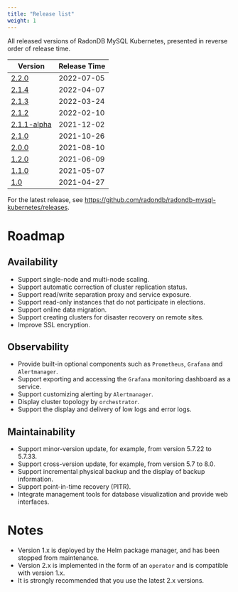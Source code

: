 ```yaml
---
title: "Release list"
weight: 1
---
```


All released versions of RadonDB MySQL Kubernetes, presented in reverse order of release time.

| Version | Release Time |
| --- | ---- |
| [2.2.0](../2.2.0)	| 2022-07-05 |
| [2.1.4](../2.1.4)	| 2022-04-07 |
| [2.1.3](../2.1.3)	| 2022-03-24 |
| [2.1.2](../2.1.2) |	2022-02-10 |
| [2.1.1-alpha](../2.1.1) | 	2021-12-02 |
| [2.1.0](../2.1.0) |	2021-10-26 |
| [2.0.0](../2.0.0) |	2021-08-10 |
| [1.2.0](../1.2.0) |	2021-06-09 |
| [1.1.0](../1.1.0) |	2021-05-07 |
| [1.0](../1.0) |	2021-04-27 |

For the latest release, see https://github.com/radondb/radondb-mysql-kubernetes/releases.

# Roadmap

## Availability
- Support single-node and multi-node scaling.
- Support automatic correction of cluster replication status.
- Support read/write separation proxy and service exposure.
- Support read-only instances that do not participate in elections.
- Support online data migration.
- Support creating clusters for disaster recovery on remote sites.
- Improve SSL encryption.

## Observability
- Provide built-in optional components such as `Prometheus`, `Grafana` and `Alertmanager`.
- Support exporting and accessing the `Grafana` monitoring dashboard as a service.
- Support customizing alerting by `Alertmanager`.
- Display cluster topology by `orchestrator`.
- Support the display and delivery of low logs and error logs.

## Maintainability
- Support minor-version update, for example, from version 5.7.22 to 5.7.33.
- Support cross-version update, for example, from version 5.7 to 8.0.
- Support incremental physical backup and the display of backup information.
- Support point-in-time recovery (PITR).
- Integrate management tools for database visualization and provide web interfaces.

# Notes
- Version 1.x is deployed by the Helm package manager, and has been stopped from maintenance.
- Version 2.x is implemented in the form of an `operator` and is compatible with version 1.x.
- It is strongly recommended that you use the latest 2.x versions.